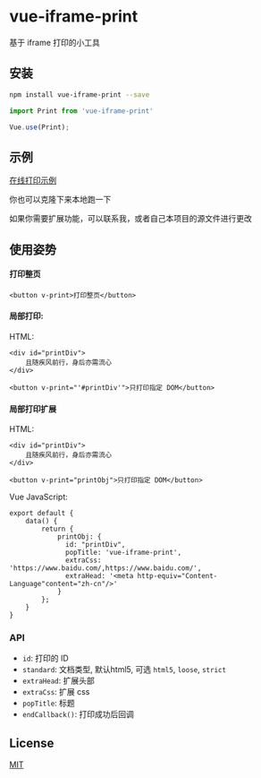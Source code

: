 # vue-iframe-print

基于 iframe 打印的小工具

## 安装

```bash
npm install vue-iframe-print --save
```

```javascript
import Print from 'vue-iframe-print'

Vue.use(Print);
```
## 示例

[在线打印示例](https://alexwjj.github.io/vue-iframe-print)

你也可以克隆下来本地跑一下

如果你需要扩展功能，可以联系我，或者自己本项目的源文件进行更改

## 使用姿势

#### 打印整页

```
<button v-print>打印整页</button>
```


#### 局部打印:

HTML:
```
<div id="printDiv">
    且随疾风前行，身后亦需流心
</div>

<button v-print="'#printDiv'">只打印指定 DOM</button>
```

#### 局部打印扩展
HTML:
```
<div id="printDiv">
    且随疾风前行，身后亦需流心
</div>

<button v-print="printObj">只打印指定 DOM</button>
```
Vue JavaScript:
```
export default {
    data() {
        return {
            printObj: {
              id: "printDiv",
              popTitle: 'vue-iframe-print',
              extraCss: 'https://www.baidu.com/,https://www.baidu.com/',
              extraHead: '<meta http-equiv="Content-Language"content="zh-cn"/>'
            }
        };
    }
}
```

### API
* `id`:  打印的 ID
* `standard`: 文档类型, 默认html5, 可选 `html5`, `loose`, `strict`
* `extraHead`: 扩展头部
* `extraCss`:  扩展 css
* `popTitle`:  标题
* `endCallback()`: 打印成功后回调
## License

[MIT](http://opensource.org/licenses/MIT)
